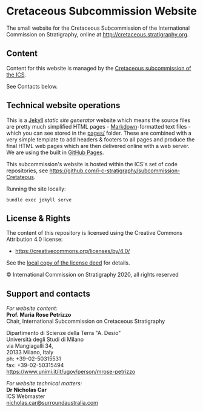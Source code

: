 # Cretaceous Subcommission Website
The small website for the Cretaceous Subcommission of the International Commission on Stratigraphy, online at <http://cretaceous.stratigraphy.org>.


## Content
Content for this website is managed by the [Cretaceous subcommission of the ICS](https://stratigraphy.org/subcommissions#Cretaceous).

See Contacts below.


## Technical website operations
This is a [Jekyll](https://jekyllrb.com/) *static site generator* website which means the source files are pretty much simplified HTML pages - [Markdown](https://github.com/adam-p/markdown-here/wiki/Markdown-Cheatsheet)-formatted text files - which you can see stored in the [pages/](pages/) folder. These are combined with a very simple template to add headers & footers to all pages and produce the final HTML web pages which are then delivered online with a web server. We are using the built in [GitHub Pages](https://pages.github.com/).

This subcommission's website is hosted within the ICS's set of code repositories, see <https://github.com/i-c-stratigraphy/subcommission-Cretateous>.

Running the site locally:

`bundle exec jekyll serve`


## License & Rights
The content of this repository is licensed using the Creative Commons Attribution 4.0 license:

* <https://creativecommons.org/licenses/by/4.0/>

See the [local copy of the license deed](LICENSE) for details.

&copy; International Commission on Stratigraphy 2020, all rights reserved


## Support and contacts
*For website content:*  
**Prof. Maria Rose Petrizzo**  
Chair, International Subcommission on Cretaceous Stratigraphy  

Dipartimento di Scienze della Terra "A. Desio"  
Università degli Studi di Milano  
via Mangiagalli 34,  
20133 Milano, Italy  
ph: +39-02-50315531  
fax: +39-02-50315494  
<https://www.unimi.it/it/ugov/person/mrose-petrizzo>


*For website technical matters:*  
**Dr Nicholas Car**  
ICS Webmaster  
<nicholas.car@surroundaustralia.com>  
